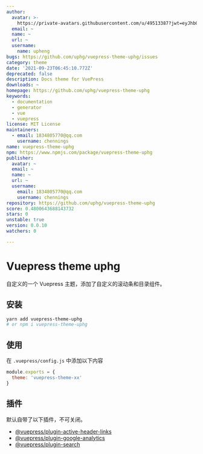```yaml
---
author:
  avatar: >-
    https://private-avatars.githubusercontent.com/u/49513387?jwt=eyJhbGciOiJIUzI1NiIsInR5cCI6IkpXVCJ9.eyJpc3MiOiJnaXRodWIuY29tIiwiYXVkIjoicmF3LmdpdGh1YnVzZXJjb250ZW50LmNvbSIsImtleSI6ImtleTEiLCJleHAiOjE3MzQ2NzM5MjAsIm5iZiI6MTczNDY3MjcyMCwicGF0aCI6Ii91LzQ5NTEzMzg3In0.Arm1HQtP7X-P1xXJUt5QVBPz0AntCh7GU4_El7NDZYQ&v=4
  email: ~
  name: ~
  url: ~
  username:
    name: upheng
bugs: https://github.com/uphg/vuepress-theme-uphg/issues
category: theme
date: '2021-09-23T06:45:10.772Z'
deprecated: false
description: Docs theme for VuePress
downloads: ~
homepage: https://github.com/uphg/vuepress-theme-uphg
keywords:
  - documentation
  - generator
  - vue
  - vuepress
license: MIT License
maintainers:
  - email: 1834805770@qq.com
    username: chennings
name: vuepress-theme-uphg
npm: https://www.npmjs.com/package/vuepress-theme-uphg
publisher:
  avatar: ~
  email: ~
  name: ~
  url: ~
  username:
    email: 1834805770@qq.com
    username: chennings
repository: https://github.com/uphg/vuepress-theme-uphg
score: 0.4800643688143732
stars: 0
unstable: true
version: 0.0.10
watchers: 0

---
```


# Vuepress theme uphg

自定义的一个 Vuepress 主题，添加了自定义的滚动条和目录组件。

## 安装

```sh
yarn add vuepress-theme-uphg
# or npm i vuepress-theme-uphg
```

## 使用

在 `.vuepress/config.js` 中添加以下内容

```js
module.exports = {
  theme: 'vuepress-theme-xx'
}
```

## 插件

默认自带了以下插件，不可关闭。

- [@vuepress/plugin-active-header-links](https://github.com/vuejs/vuepress/tree/master/packages/@vuepress/plugin-active-header-links)
- [@vuepress/plugin-google-analytics](https://github.com/vuejs/vuepress/tree/master/packages/%40vuepress/plugin-google-analytics)
- [@vuepress/plugin-search](https://github.com/vuejs/vuepress/tree/master/packages/%40vuepress/plugin-search)
